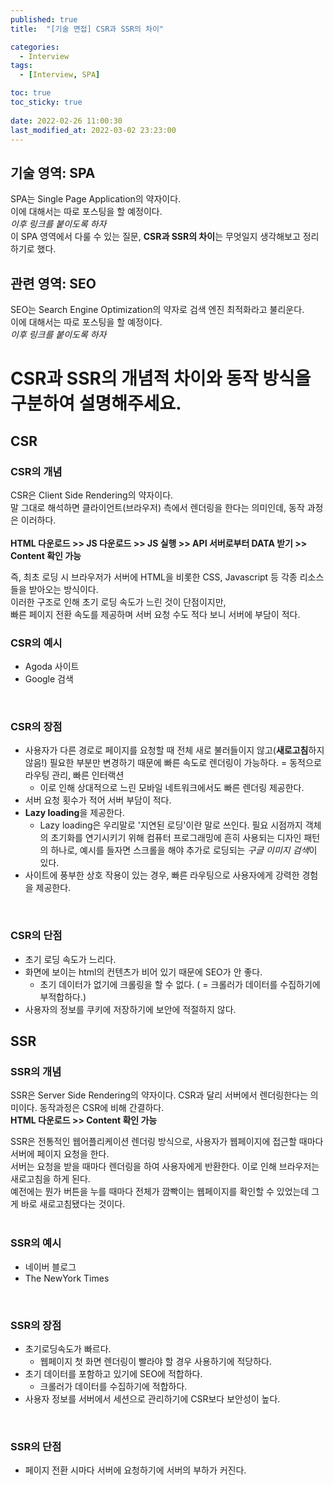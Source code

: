```yaml
---
published: true
title:  "[기술 면접] CSR과 SSR의 차이"

categories:
  - Interview
tags:
  - [Interview, SPA]

toc: true
toc_sticky: true
 
date: 2022-02-26 11:00:30
last_modified_at: 2022-03-02 23:23:00
---
```


## 기술 영역: SPA  
SPA는 Single Page Application의 약자이다.  
이에 대해서는 따로 포스팅을 할 예정이다.  
_이후 링크를 붙이도록 하자_  
이 SPA 영역에서 다룰 수 있는 질문, **CSR과 SSR의 차이**는 무엇일지 생각해보고 정리하기로 했다.  

## 관련 영역: SEO  
SEO는 Search Engine Optimization의 약자로 검색 엔진 최적화라고 불리운다.  
이에 대해서는 따로 포스팅을 할 예정이다.  
_이후 링크를 붙이도록 하자_


# CSR과 SSR의 개념적 차이와 동작 방식을 구분하여 설명해주세요.

## CSR
### CSR의 개념
CSR은 Client Side Rendering의 약자이다.  
말 그대로 해석하면 클라이언트(브라우저) 측에서 렌더링을 한다는 의미인데, 동작 과정은 이러하다.  
<br>
**HTML 다운로드 >> JS 다운로드 >> JS 실행 >> API 서버로부터 DATA 받기 >> Content 확인 가능**  

즉, 최초 로딩 시 브라우저가 서버에 HTML을 비롯한 CSS, Javascript 등 각종 리소스들을 받아오는 방식이다.  
이러한 구조로 인해 초기 로딩 속도가 느린 것이 단점이지만,  
빠른 페이지 전환 속도를 제공하며 서버 요청 수도 적다 보니 서버에 부담이 적다.
<br>

### CSR의 예시
* Agoda 사이트  
* Google 검색
<br>

### CSR의 장점
* 사용자가 다른 경로로 페이지를 요청할 때 전체 새로 불러들이지 않고(**새로고침**하지 않음!) 필요한 부분만 변경하기 때문에 빠른 속도로 렌더링이 가능하다. = 동적으로 라우팅 관리, 빠른 인터랙션  
  * 이로 인해 상대적으로 느린 모바일 네트워크에서도 빠른 렌더링 제공한다.  
* 서버 요청 횟수가 적어 서버 부담이 적다.  
* **Lazy loading**을 제공한다.
  * Lazy loading은 우리말로 '지연된 로딩'이란 말로 쓰인다. 필요 시점까지 객체의 초기화를 연기시키기 위해 컴퓨터 프로그래밍에 흔히 사용되는 디자인 패턴의 하나로, 예시를 들자면 스크롤을 해야 추가로 로딩되는 *구글 이미지 검색*이 있다.
* 사이트에 풍부한 상호 작용이 있는 경우, 빠른 라우팅으로 사용자에게 강력한 경험을 제공한다.  
<br>

### CSR의 단점
* 초기 로딩 속도가 느리다.  
* 화면에 보이는 html의 컨텐츠가 비어 있기 때문에 SEO가 안 좋다.
  * 초기 데이터가 없기에 크롤링을 할 수 없다. ( = 크롤러가 데이터를 수집하기에 부적합하다.)
* 사용자의 정보를 쿠키에 저장하기에 보안에 적절하지 않다.


## SSR

### SSR의 개념
SSR은 Server Side Rendering의 약자이다.
CSR과 달리 서버에서 렌더링한다는 의미이다. 동작과정은 CSR에 비해 간결하다.
<br>
**HTML 다운로드 >> Content 확인 가능**  

SSR은 전통적인 웹어플리케이션 렌더링 방식으로, 사용자가 웹페이지에 접근할 때마다 서버에 페이지 요청을 한다.  
서버는 요청을 받을 때마다 렌더링을 하여 사용자에게 반환한다. 이로 인해 브라우저는 새로고침을 하게 된다.  
예전에는 뭔가 버튼을 누를 때마다 전체가 깜빡이는 웹페이지를 확인할 수 있었는데 그게 바로 새로고침됐다는 것이다.  
<br>

### SSR의 예시
* 네이버 블로그  
* The NewYork Times  
<br>

### SSR의 장점 
* 초기로딩속도가 빠르다.
  * 웹페이지 첫 화면 렌더링이 빨라야 할 경우 사용하기에 적당하다.  
* 초기 데이터를 포함하고 있기에 SEO에 적합하다.
  * 크롤러가 데이터를 수집하기에 적합하다.
* 사용자 정보를 서버에서 세션으로 관리하기에 CSR보다 보안성이 높다.
<br>

### SSR의 단점
* 페이지 전환 시마다 서버에 요청하기에 서버의 부하가 커진다.
<br>
